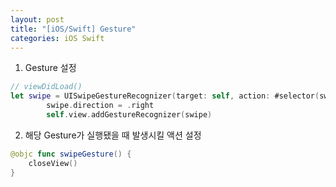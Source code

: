 ```yaml
---
layout: post
title: "[iOS/Swift] Gesture"
categories: iOS Swift
---
```


1) Gesture 설정
```swift
// viewDidLoad()
let swipe = UISwipeGestureRecognizer(target: self, action: #selector(swipeGesture))
        swipe.direction = .right
        self.view.addGestureRecognizer(swipe)
```

2) 해당 Gesture가 실행됐을 때 발생시킬 액션 설정
```swift
@objc func swipeGesture() {
    closeView()
}
```